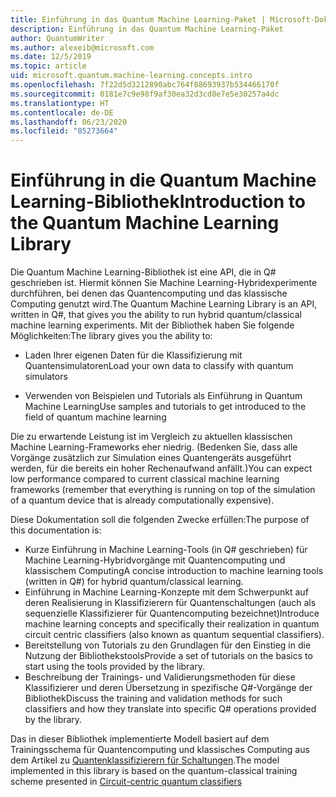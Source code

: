 ```yaml
---
title: Einführung in das Quantum Machine Learning-Paket | Microsoft-Dokumentation
description: Einführung in das Quantum Machine Learning-Paket
author: QuantumWriter
ms.author: alexeib@microsoft.com
ms.date: 12/5/2019
ms.topic: article
uid: microsoft.quantum.machine-learning.concepts.intro
ms.openlocfilehash: 7f22d5d3212890abc764f88693937b534466170f
ms.sourcegitcommit: 0181e7c9e98f9af30ea32d3cd8e7e5e30257a4dc
ms.translationtype: HT
ms.contentlocale: de-DE
ms.lasthandoff: 06/23/2020
ms.locfileid: "85273664"
---
```

# <a name="introduction-to-the-quantum-machine-learning-library"></a><span data-ttu-id="7fe80-103">Einführung in die Quantum Machine Learning-Bibliothek</span><span class="sxs-lookup"><span data-stu-id="7fe80-103">Introduction to the Quantum Machine Learning Library</span></span>

<span data-ttu-id="7fe80-104">Die Quantum Machine Learning-Bibliothek ist eine API, die in Q# geschrieben ist. Hiermit können Sie Machine Learning-Hybridexperimente durchführen, bei denen das Quantencomputing und das klassische Computing genutzt wird.</span><span class="sxs-lookup"><span data-stu-id="7fe80-104">The Quantum Machine Learning Library is an API, written in Q#, that gives you the ability to run hybrid quantum/classical machine learning experiments.</span></span> <span data-ttu-id="7fe80-105">Mit der Bibliothek haben Sie folgende Möglichkeiten:</span><span class="sxs-lookup"><span data-stu-id="7fe80-105">The library gives you the ability to:</span></span>

- <span data-ttu-id="7fe80-106">Laden Ihrer eigenen Daten für die Klassifizierung mit Quantensimulatoren</span><span class="sxs-lookup"><span data-stu-id="7fe80-106">Load your own data to classify with quantum simulators</span></span>

- <span data-ttu-id="7fe80-107">Verwenden von Beispielen und Tutorials als Einführung in Quantum Machine Learning</span><span class="sxs-lookup"><span data-stu-id="7fe80-107">Use samples and tutorials to get introduced to the field of quantum machine learning</span></span>

<span data-ttu-id="7fe80-108">Die zu erwartende Leistung ist im Vergleich zu aktuellen klassischen Machine Learning-Frameworks eher niedrig. (Bedenken Sie, dass alle Vorgänge zusätzlich zur Simulation eines Quantengeräts ausgeführt werden, für die bereits ein hoher Rechenaufwand anfällt.)</span><span class="sxs-lookup"><span data-stu-id="7fe80-108">You can expect low performance compared to current classical machine learning frameworks (remember that everything is running on top of the simulation of a quantum device that is already computationally expensive).</span></span>

<span data-ttu-id="7fe80-109">Diese Dokumentation soll die folgenden Zwecke erfüllen:</span><span class="sxs-lookup"><span data-stu-id="7fe80-109">The purpose of this documentation is:</span></span>

- <span data-ttu-id="7fe80-110">Kurze Einführung in Machine Learning-Tools (in Q\# geschrieben) für Machine Learning-Hybridvorgänge mit Quantencomputing und klassischem Computing</span><span class="sxs-lookup"><span data-stu-id="7fe80-110">A concise introduction to machine learning tools (written in Q\#) for hybrid quantum/classical learning.</span></span>
- <span data-ttu-id="7fe80-111">Einführung in Machine Learning-Konzepte mit dem Schwerpunkt auf deren Realisierung in Klassifizierern für Quantenschaltungen (auch als sequenzielle Klassifizierer für Quantencomputing bezeichnet)</span><span class="sxs-lookup"><span data-stu-id="7fe80-111">Introduce machine learning concepts and specifically their realization in quantum circuit centric classifiers (also known as quantum sequential classifiers).</span></span>
- <span data-ttu-id="7fe80-112">Bereitstellung von Tutorials zu den Grundlagen für den Einstieg in die Nutzung der Bibliothekstools</span><span class="sxs-lookup"><span data-stu-id="7fe80-112">Provide a set of tutorials on the basics to start using the tools provided by the library.</span></span>
- <span data-ttu-id="7fe80-113">Beschreibung der Trainings- und Validierungsmethoden für diese Klassifizierer und deren Übersetzung in spezifische Q\#-Vorgänge der Bibliothek</span><span class="sxs-lookup"><span data-stu-id="7fe80-113">Discuss the training and validation methods for such classifiers and how they translate into specific Q\# operations provided by the library.</span></span>

<span data-ttu-id="7fe80-114">Das in dieser Bibliothek implementierte Modell basiert auf dem Trainingsschema für Quantencomputing und klassisches Computing aus dem Artikel zu [Quantenklassifizierern für Schaltungen](https://arxiv.org/abs/1804.00633).</span><span class="sxs-lookup"><span data-stu-id="7fe80-114">The model implemented in this library is based on the quantum-classical training scheme presented in [Circuit-centric quantum classifiers](https://arxiv.org/abs/1804.00633)</span></span>
